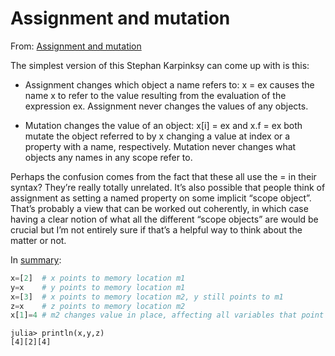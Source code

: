# Assignment and mutation

From: [Assignment and mutation](https://discourse.julialang.org/t/assignment-and-mutation/19119/4?u=leandromartinez98)

The simplest version of this Stephan Karpinksy can come up with is this:

 - Assignment changes which object a name refers to: x = ex causes the name x to refer to the value resulting from the evaluation of the expression ex. Assignment never changes the values of any objects.

 - Mutation changes the value of an object: x[i] = ex and x.f = ex both mutate the object referred to by x changing a value at index or a property with a name, respectively. Mutation never changes what objects any names in any scope refer to.

Perhaps the confusion comes from the fact that these all use the = in their syntax? They’re really totally unrelated. It’s also possible that people think of assignment as setting a named property on some implicit “scope object”. That’s probably a view that can be worked out coherently, in which case having a clear notion of what all the different “scope objects” are would be crucial but I’m not entirely sure if that’s a helpful way to think about the matter or not.

In
[summary](https://discourse.julialang.org/t/julias-assignment-behavior-differs-from-fortran/50389/45?u=leandromartinez98):

```julia
x=[2]  # x points to memory location m1
y=x    # y points to memory location m1
x=[3]  # x points to memory location m2, y still points to m1
z=x    # z points to memory location m2
x[1]=4 # m2 changes value in place, affecting all variables that point there
```


```julia-repl
julia> println(x,y,z)
[4][2][4]

```



